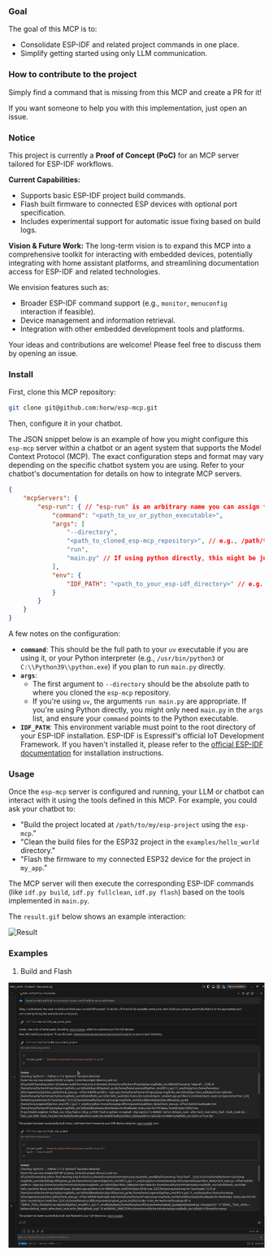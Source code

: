 ### Goal
The goal of this MCP is to:
- Consolidate ESP-IDF and related project commands in one place.
- Simplify getting started using only LLM communication.

### How to contribute to the project

Simply find a command that is missing from this MCP and create a PR for it!

If you want someone to help you with this implementation, just open an issue.


### Notice
This project is currently a **Proof of Concept (PoC)** for an MCP server tailored for ESP-IDF workflows. 

**Current Capabilities:**
*   Supports basic ESP-IDF project build commands.
*   Flash built firmware to connected ESP devices with optional port specification.
*   Includes experimental support for automatic issue fixing based on build logs.

**Vision & Future Work:**
The long-term vision is to expand this MCP into a comprehensive toolkit for interacting with embedded devices, potentially integrating with home assistant platforms, and streamlining documentation access for ESP-IDF and related technologies. 

We envision features such as:
*   Broader ESP-IDF command support (e.g., `monitor`, `menuconfig` interaction if feasible).
*   Device management and information retrieval.
*   Integration with other embedded development tools and platforms.

Your ideas and contributions are welcome! Please feel free to discuss them by opening an issue.


### Install  

First, clone this MCP repository:  

```bash
git clone git@github.com:horw/esp-mcp.git
```  

Then, configure it in your chatbot. 

The JSON snippet below is an example of how you might configure this `esp-mcp` server within a chatbot or an agent system that supports the Model Context Protocol (MCP). The exact configuration steps and format may vary depending on the specific chatbot system you are using. Refer to your chatbot's documentation for details on how to integrate MCP servers.

```json
{
    "mcpServers": {
        "esp-run": { // "esp-run" is an arbitrary name you can assign to this server configuration.
            "command": "<path_to_uv_or_python_executable>",
            "args": [
                "--directory",
                "<path_to_cloned_esp-mcp_repository>", // e.g., /path/to/your/cloned/esp-mcp
                "run",
                "main.py" // If using python directly, this might be just "main.py" and `command` would be your python interpreter
            ],
            "env": {
                "IDF_PATH": "<path_to_your_esp-idf_directory>" // e.g., ~/esp/esp-idf or C:\\Espressif\\frameworks\\esp-idf
            }
        }
    }
}
```

A few notes on the configuration:

*   **`command`**: This should be the full path to your `uv` executable if you are using it, or your Python interpreter (e.g., `/usr/bin/python3` or `C:\\Python39\\python.exe`) if you plan to run `main.py` directly.
*   **`args`**:
    *   The first argument to `--directory` should be the absolute path to where you cloned the `esp-mcp` repository.
    *   If you're using `uv`, the arguments `run main.py` are appropriate. If you're using Python directly, you might only need `main.py` in the `args` list, and ensure your `command` points to the Python executable.
*   **`IDF_PATH`**: This environment variable must point to the root directory of your ESP-IDF installation. ESP-IDF is Espressif's official IoT Development Framework. If you haven't installed it, please refer to the [official ESP-IDF documentation](https://docs.espressif.com/projects/esp-idf/en/latest/esp32/get-started/index.html) for installation instructions.

### Usage

Once the `esp-mcp` server is configured and running, your LLM or chatbot can interact with it using the tools defined in this MCP. For example, you could ask your chatbot to:

*   "Build the project located at `/path/to/my/esp-project` using the `esp-mcp`."
*   "Clean the build files for the ESP32 project in the `examples/hello_world` directory."
*   "Flash the firmware to my connected ESP32 device for the project in `my_app`."

The MCP server will then execute the corresponding ESP-IDF commands (like `idf.py build`, `idf.py fullclean`, `idf.py flash`) based on the tools implemented in `main.py`.

The `result.gif` below shows an example interaction:

![Result](./result.gif)


### Examples 


1. Build and Flash
<img src="./examples/build-flash.png">





